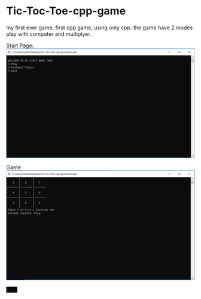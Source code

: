 # Tic-Toc-Toe-cpp-game

my first ever game, first cpp game, using only cpp.
the game have 2 modes play with computer and multiplyer.

Start Page:
![Alt text](https://github.com/haji-nsrat/Tic-Toc-Toe-cpp-console-game/blob/master/game.1.PNG)

Game:
![Alt text](https://github.com/haji-nsrat/Tic-Toc-Toe-cpp-console-game/blob/master/game.2.PNG)


[<img src="https://github.com/haji-nsrat/Tic-Toc-Toe-cpp-console-game/blob/master/game.2.PNG" width="30" />](https://github.com/haji-nsrat/Tic-Toc-Toe-cpp-console-game/blob/master/game.2.PNG)